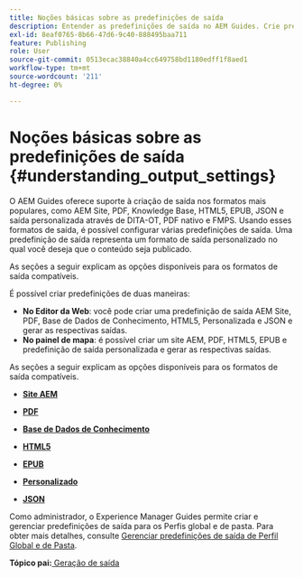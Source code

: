 ```yaml
---
title: Noções básicas sobre as predefinições de saída
description: Entender as predefinições de saída no AEM Guides. Crie predefinições de saída no editor da Web e no painel de mapa para os formatos AEM, site, PDF, HTML5, EPUB, personalizado e JSON.
exl-id: 8eaf0765-8b66-47d6-9c40-888495baa711
feature: Publishing
role: User
source-git-commit: 0513ecac38840a4cc649758bd1180edff1f8aed1
workflow-type: tm+mt
source-wordcount: '211'
ht-degree: 0%

---
```


# Noções básicas sobre as predefinições de saída {#understanding_output_settings}

O AEM Guides oferece suporte à criação de saída nos formatos mais populares, como AEM Site, PDF, Knowledge Base, HTML5, EPUB, JSON e saída personalizada através de DITA-OT, PDF nativo e FMPS. Usando esses formatos de saída, é possível configurar várias predefinições de saída. Uma predefinição de saída representa um formato de saída personalizado no qual você deseja que o conteúdo seja publicado.

As seções a seguir explicam as opções disponíveis para os formatos de saída compatíveis.

É possível criar predefinições de duas maneiras:

- **No Editor da Web**: você pode criar uma predefinição de saída AEM Site, PDF, Base de Dados de Conhecimento, HTML5, Personalizada e JSON e gerar as respectivas saídas.
- **No painel de mapa**: é possível criar um site AEM, PDF, HTML5, EPUB e predefinição de saída personalizada e gerar as respectivas saídas.

As seções a seguir explicam as opções disponíveis para os formatos de saída compatíveis.

- **[Site AEM](generate-output-aem-site.md)**

- **[PDF](generate-output-pdf.md)**

- **[Base de Dados de Conhecimento](generate-output-knowledge-base.md)**

- **[HTML5](generate-output-html5.md)**

- **[EPUB](generate-output-epub.md)**

- **[Personalizado](generate-output-custom.md)**

- **[JSON](generate-output-json.md)**

Como administrador, o Experience Manager Guides permite criar e gerenciar predefinições de saída para os Perfis global e de pasta. Para obter mais detalhes, consulte [Gerenciar predefinições de saída de Perfil Global e de Pasta](./web-editor-manage-output-presets.md).

**Tópico pai:**[ Geração de saída](generate-output.md)
